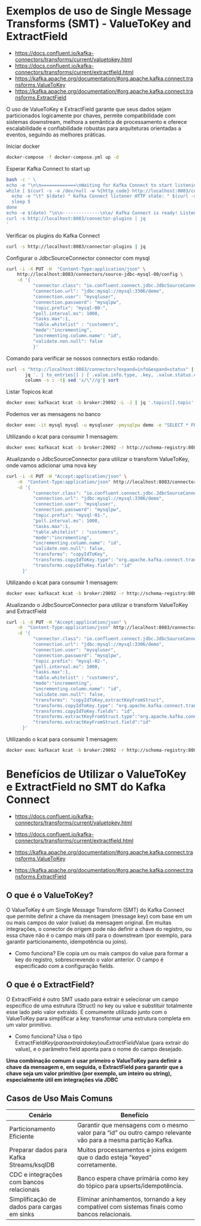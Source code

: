 <!--
# Exemplos de SMT do Kafka Connect: ValueToKey, ExtractField

Esta documentação fornece instruções e explicações passo a passo sobre o uso de Transformações de Mensagem Única (SMT) no Kafka Connect, com foco nas transformações `ValueToKey` e `ExtractField`. Ela aborda:

- Inicialização do ambiente Kafka Connect usando o Docker Compose.
- Verificação da prontidão do Kafka Connect e dos plugins de conector disponíveis.
- Configuração do `JdbcSourceConnector` com MySQL como fonte.
- Uso do `kcat` (antigo kafkacat) para inspecionar tópicos do Kafka e consumir mensagens.
- Aplicação da SMT `ValueToKey` para promover um campo do valor da mensagem para a chave.
- Encadeamento das SMTs `ValueToKey` e `ExtractField` para extrair um campo específico como chave da mensagem.
- Exemplos práticos de consumo de mensagens transformadas.

Referências à documentação oficial para leitura adicional sobre `ValueToKey` e `ExtractField` também são fornecidas.

Este guia destina-se a usuários que buscam enriquecer, transformar e adaptar dados que fluem pelo Kafka Connect sem código personalizado, aproveitando SMTs integrados para pipelines de dados flexíveis e sustentáveis.
-->

# Exemplos de uso de Single Message Transforms (SMT) - ValueToKey and ExtractField

- https://docs.confluent.io/kafka-connectors/transforms/current/valuetokey.html
- https://docs.confluent.io/kafka-connectors/transforms/current/extractfield.html
- https://kafka.apache.org/documentation/#org.apache.kafka.connect.transforms.ValueToKey
- https://kafka.apache.org/documentation/#org.apache.kafka.connect.transforms.ExtractField


O uso de ValueToKey e ExtractField garante que seus dados sejam particionados logicamente por chaves, permite compatibilidade com sistemas downstream, melhora a semântica de processamento e oferece escalabilidade e confiabilidade robustas para arquiteturas orientadas a eventos, seguindo as melhores práticas.


Iniciar docker

```bash
docker-compose -f docker-compose.yml up -d
```

Esperar Kafka Connect to start up

```bash
bash -c ' \
echo -e "\n\n=============\nWaiting for Kafka Connect to start listening on localhost ⏳\n=============\n"
while [ $(curl -s -o /dev/null -w %{http_code} http://localhost:8083/connectors) -ne 200 ] ; do
  echo -e "\t" $(date) " Kafka Connect listener HTTP state: " $(curl -s -o /dev/null -w %{http_code} http://localhost:8083/connectors) " (waiting for 200)"
  sleep 5
done
echo -e $(date) "\n\n--------------\n\o/ Kafka Connect is ready! Listener HTTP state: " $(curl -s -o /dev/null -w %{http_code} http://localhost:8083/connectors) "\n--------------\n"
curl -s http://localhost:8083/connector-plugins | jq
'
```

Verificar os plugins do Kafka Connect

```bash
curl -s http://localhost:8083/connector-plugins | jq 
```

Configurar o JdbcSourceConnector connector com mysql

```bash
curl -i -X PUT -H  "Content-Type:application/json" \
    http://localhost:8083/connectors/source-jdbc-mysql-00/config \
    -d '{
          "connector.class": "io.confluent.connect.jdbc.JdbcSourceConnector",
          "connection.url": "jdbc:mysql://mysql:3306/demo",
          "connection.user": "mysqluser",
          "connection.password": "mysqlpw",
          "topic.prefix": "mysql-00-",
          "poll.interval.ms": 1000,
          "tasks.max":1,
          "table.whitelist" : "customers",
          "mode":"incrementing",
          "incrementing.column.name": "id",
          "validate.non.null": false
          }'
```

Comando para verificar se nossos connectors estão rodando.

```bash
curl -s "http://localhost:8083/connectors?expand=info&expand=status" | \
       jq '. | to_entries[] | [ .value.info.type, .key, .value.status.connector.state,.value.status.tasks[].state,.value.info.config."connector.class"]|join(":|:")' | \
       column -s : -t| sed 's/\"//g'| sort
```

Listar Topicos kcat
```bash
docker exec kafkacat kcat -b broker:29092 -L -J | jq '.topics[].topic'|sort
```

Podemos ver as mensagens no banco
```bash
docker exec -it mysql mysql -u mysqluser -pmysqlpw demo -e "SELECT * FROM customers;"
```

Utilizando o kcat para consumir 1 mensagem: 
```bash
docker exec kafkacat kcat -b broker:29092 -r http://schema-registry:8081 -s key=s -s value=avro -t mysql-00-customers -C -c1 -o beginning -u -q -J | jq '.'
```

Atualizando o JdbcSourceConnector para utilizar o transform ValueToKey, onde vamos adicionar uma nova key
```bash
curl -i -X PUT -H "Accept:application/json" \
    -H  "Content-Type:application/json" http://localhost:8083/connectors/source-jdbc-mysql-01/config \
    -d '{
          "connector.class": "io.confluent.connect.jdbc.JdbcSourceConnector",
          "connection.url": "jdbc:mysql://mysql:3306/demo",
          "connection.user": "mysqluser",
          "connection.password": "mysqlpw",
          "topic.prefix": "mysql-01-",
          "poll.interval.ms": 1000,
          "tasks.max":1,
          "table.whitelist" : "customers",
          "mode":"incrementing",
          "incrementing.column.name": "id",
          "validate.non.null": false,
          "transforms": "copyIdToKey",
          "transforms.copyIdToKey.type": "org.apache.kafka.connect.transforms.ValueToKey",
          "transforms.copyIdToKey.fields": "id"
      }'
```
Utilizando o kcat para consumir 1 mensagem: 
```bash
docker exec kafkacat kcat -b broker:29092 -r http://schema-registry:8081 -s key=s -s value=avro -t mysql-01-customers -C -c1 -o beginning -u -q -J | jq '.'
```

Atualizando o JdbcSourceConnector para utilizar o transform ValueToKey and ExtractField
```bash
curl -i -X PUT -H "Accept:application/json" \
    -H  "Content-Type:application/json" http://localhost:8083/connectors/source-jdbc-mysql-02/config \
    -d '{
          "connector.class": "io.confluent.connect.jdbc.JdbcSourceConnector",
          "connection.url": "jdbc:mysql://mysql:3306/demo",
          "connection.user": "mysqluser",
          "connection.password": "mysqlpw",
          "topic.prefix": "mysql-02-",
          "poll.interval.ms": 1000,
          "tasks.max":1,
          "table.whitelist" : "customers",
          "mode":"incrementing",
          "incrementing.column.name": "id",
          "validate.non.null": false,
          "transforms": "copyIdToKey,extractKeyFromStruct",
          "transforms.copyIdToKey.type": "org.apache.kafka.connect.transforms.ValueToKey",
          "transforms.copyIdToKey.fields": "id",
          "transforms.extractKeyFromStruct.type":"org.apache.kafka.connect.transforms.ExtractField$Key",
          "transforms.extractKeyFromStruct.field":"id"
      }'
```

Utilizando o kcat para consumir 1 mensagem: 
```bash
docker exec kafkacat kcat -b broker:29092 -r http://schema-registry:8081 -s key=s -s value=avro -t mysql-02-customers -C -c1 -o beginning -u -q -J | jq '.'
```

# Benefícios de Utilizar o ValueToKey e ExtractField no SMT do Kafka Connect

- https://docs.confluent.io/kafka-connectors/transforms/current/valuetokey.html
- https://docs.confluent.io/kafka-connectors/transforms/current/extractfield.html

- https://kafka.apache.org/documentation/#org.apache.kafka.connect.transforms.ValueToKey
- https://kafka.apache.org/documentation/#org.apache.kafka.connect.transforms.ExtractField

## O que é o ValueToKey?
O ValueToKey é um Single Message Transform (SMT) do Kafka Connect que permite definir a chave da mensagem (message key) com base em um ou mais campos do valor (value) da mensagem original.
Em muitas integrações, o conector de origem pode não definir a chave do registro, ou essa chave não é o campo mais útil para o downstream (por exemplo, para garantir particionamento, idempotência ou joins).

- Como funciona?
Ele copia um ou mais campos do value para formar a key do registro, sobrescrevendo o valor anterior.
O campo é especificado com a configuração fields.

## O que é o ExtractField?
O ExtractField é outro SMT usado para extrair e selecionar um campo específico de uma estrutura (Struct) no key ou value e substituir totalmente esse lado pelo valor extraído.
É comumente utilizado junto com o ValueToKey para simplificar a key: transformar uma estrutura completa em um valor primitivo.

- Como funciona?
Usa o tipo ExtractField$Key (para extrair do key) ou ExtractField$Value (para extrair do value), e o parâmetro field aponta para o nome do campo desejado.

**Uma combinação comum é usar primeiro o ValueToKey para definir a chave da mensagem e, em seguida, o ExtractField para garantir que a chave seja um valor primitivo (por exemplo, um inteiro ou string), especialmente útil em integrações via JDBC**

##  Casos de Uso Mais Comuns
|Cenário	| Benefício| 
|---|---|
|Particionamento Eficiente|	Garantir que mensagens com o mesmo valor para “id” ou outro campo relevante vão para a mesma partição Kafka.|
|Preparar dados para Kafka Streams/ksqlDB |	Muitos processamentos e joins exigem que o dado esteja "keyed" corretamente.|
|CDC e integrações com bancos relacionais	| Banco espera chave primária como key do tópico para upserts/idempotência. |
| Simplificação de dados para cargas em sinks |	Eliminar aninhamentos, tornando a key compatível com sistemas finais como bancos relacionais.|